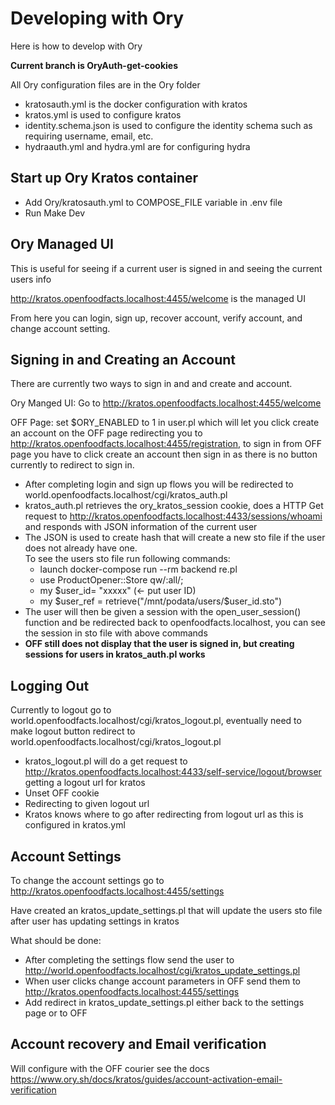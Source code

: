# Developing with Ory

Here is how to develop with Ory


**Current branch is OryAuth-get-cookies**

All Ory configuration files are in the Ory folder

- kratosauth.yml is the docker configuration with kratos
- kratos.yml is used to configure kratos
- identity.schema.json is used to configure the identity schema such as requiring username, email, etc. 
- hydraauth.yml and hydra.yml are for configuring hydra

## Start up Ory Kratos container
- Add Ory/kratosauth.yml to COMPOSE_FILE variable in .env file
- Run Make Dev

## Ory Managed UI 
This is useful for seeing if a current user is signed in and seeing the current users info

http://kratos.openfoodfacts.localhost:4455/welcome is the managed UI

From here you can login, sign up, recover account, verify account, and change account setting. 

## Signing in and Creating an Account
There are currently two ways to sign in and and create and account. <br/>

Ory Manged UI: Go to http://kratos.openfoodfacts.localhost:4455/welcome <br/>

OFF Page: set $ORY_ENABLED to 1 in user.pl which will let you click create an account on the OFF page redirecting you to http://kratos.openfoodfacts.localhost:4455/registration, to sign in from OFF page you have to click create an account then sign in as there is no button currently to redirect to sign in.

- After completing login and sign up flows you will be redirected to world.openfoodfacts.localhost/cgi/kratos_auth.pl
- kratos_auth.pl retrieves the ory_kratos_session cookie, does a HTTP Get request to http://kratos.openfoodfacts.localhost:4433/sessions/whoami and responds with JSON information of the current user
- The JSON is used to create hash that will create a new sto file if the user does not already have one. <br/>
To see the users sto file run following commands: 
  - launch docker-compose run --rm backend re.pl
  - use ProductOpener::Store qw/:all/;
  - my $user_id= "xxxxx" (<- put user ID)
  - my $user_ref = retrieve("/mnt/podata/users/$user_id.sto")
- The user will then be given a session with the open_user_session() function and be redirected back to openfoodfacts.localhost, you can see the session in sto file with above commands
- **OFF still does not display that the user is signed in, but creating sessions for users in kratos_auth.pl works**

## Logging Out
Currently to logout go to world.openfoodfacts.localhost/cgi/kratos_logout.pl, eventually need to make logout button redirect to world.openfoodfacts.localhost/cgi/kratos_logout.pl

- kratos_logout.pl will do a get request to http://kratos.openfoodfacts.localhost:4433/self-service/logout/browser getting a logout url for kratos
- Unset OFF cookie
- Redirecting to given logout url
- Kratos knows where to go after redirecting from logout url as this is configured in kratos.yml

## Account Settings
To change the account settings go to http://kratos.openfoodfacts.localhost:4455/settings

Have created an kratos_update_settings.pl that will update the users sto file after user has updating settings in kratos

What should be done:
- After completing the settings flow send the user to http://world.openfoodfacts.localhost/cgi/kratos_update_settings.pl
- When user clicks change account parameters in OFF send them to http://kratos.openfoodfacts.localhost:4455/settings
- Add redirect in kratos_update_settings.pl either back to the settings page or to OFF

## Account recovery and Email verification 
Will configure with the OFF courier see the docs https://www.ory.sh/docs/kratos/guides/account-activation-email-verification







